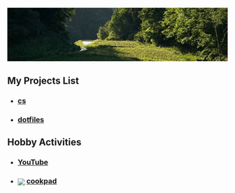 <p align="center">
    <img src="png/background.png" />
</p>

## **My Projects List**

- ### **[cs](https://shingokumada.github.io/decimal-to-binary)**

- ### **[dotfiles](https://shingokumada.github.io/.dotfiles)**

## **Hobby Activities**

- ### **[YouTube](https://youtube.com/@user-nr5ck5yt8c?feature=shared)**

- ### **<img style="border: 0px; vertical-align: middle;" src="https://img3.cookpad.com/image/link/cpicon.gif"/> [cookpad](https://cookpad.com/kitchen/59003153)**